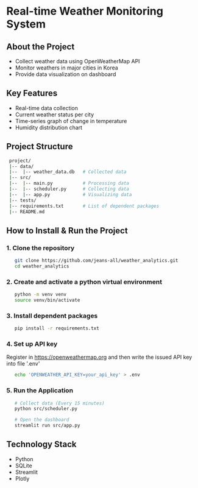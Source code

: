 # Real-time Weather Monitoring System

## About the Project
- Collect weather data using OpenWeatherMap API
- Monitor weathers in major cities in Korea
- Provide data visualization on dashboard

## Key Features
- Real-time data collection
- Current weather status per city
- Time-series graph of change in temperature
- Humidity distribution chart

## Project Structure
```bash
 project/
 |-- data/
 |--  |-- weather_data.db   # Collected data
 |-- src/
 |--  |-- main.py           # Processing data
 |--  |-- scheduler.py      # Collecting data
 |--  |-- app.py            # Visualizing data
 |-- tests/
 |-- requirements.txt       # List of dependent packages
 |-- README.md
```

## How to Install & Run the Project
### 1. Clone the repository
```bash
   git clone https://github.com/jeans-all/weather_analytics.git
   cd weather_analytics
```   

### 2. Create and activate a python virtual environment
``` bash
   python -m venv venv
   source venv/bin/activate
```

### 3. Install dependent packages
``` bash
   pip install -r requirements.txt
```

### 4. Set up API key
Register in https://openweathermap.org and then write the issued API key into file '.env' 
   ``` bash
      echo 'OPENWEATHER_API_KEY=your_api_key' > .env      
   ```

### 5. Run the Application
``` bash
   # Collect data (Every 15 minutes) 
   python src/scheduler.py

   # Open the dashboard
   streamlit run src/app.py
```

## Technology Stack
- Python
- SQLite
- Streamlit
- Plotly
